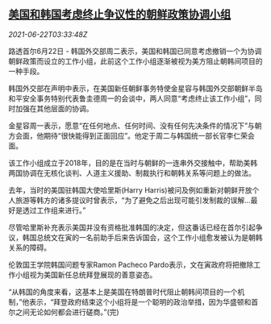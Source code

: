 <!--1624334462000-->
[美国和韩国考虑终止争议性的朝鲜政策协调小组](https://cn.reuters.com/article/usa-south-north-korea-0622-tues-idCNKCS2DY09K)
------

<div><i>2021-06-22T03:33:48Z</i></div><p>路透首尔6月22日 - 韩国外交部周二表示，美国和韩国已同意考虑撤销一个为协调朝鲜政策而设立的工作小组，此前这个工作小组逐渐被视为美方阻止朝韩间项目的一种手段。</p><p>韩国外交部在声明中表示，在美国新任朝鲜事务特使金星容与韩国外交部朝鲜半岛和平安全事务特别代表鲁圭德周一的会谈中，两人同意“考虑终止该工作小组”，同时加强在其他层面的协调。</p><p>金星容周一表示，愿意“在任何地点、任何时间、没有任何先决条件的情况下”与朝方会面，他期待“很快能得到正面回应”。他定于周二与韩国统一部长官李仁荣会面。</p><p>该工作小组成立于2018年，目的是在当时与朝鲜的一连串外交接触中，帮助美韩两国协调在无核化谈判、人道主义援助、制裁执行和朝韩关系等问题上的做法。</p><p>去年，当时的美国驻韩国大使哈里斯(Harry Harris)被问及例如重新对朝鲜开放个人旅游等韩方的诸多提议时曾表示，“为了避免之后出现可能引发制裁的误解...最好是透过工作组来进行。”</p><p>尽管哈里斯补充表示美国并没有资格批准韩国的决定，但这番话已经在首尔引起争议，韩国总统文在寅的一名前助手后来告诉国会，这个工作小组愈发被认为是朝韩关系的障碍。</p><p>伦敦国王学院韩国问题专家Ramon Pacheco Pardo表示，文在寅政府将把撤除工作小组视为美国新任总统拜登展现的善意姿态。</p><p>“从韩国的角度来看，这基本上是美国在特朗普时代阻止朝韩间项目的一个机制，”他表示，“拜登政府结束这个小组将是一个聪明的政治举措，因为华盛顿和首尔之间无论如何都会进行磋商。”(完)</p>
